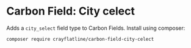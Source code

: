 # Carbon Field: City celect

Adds a `city_select` field type to Carbon Fields. Install using composer:
```cli
composer require crayflatline/carbon-field-city-celect
```